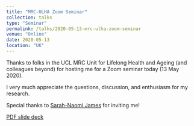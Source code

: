 ```yaml
---
title: "MRC-ULHA Zoom Seminar"
collection: talks
type: "Seminar"
permalink: /talks/2020-05-13-mrc-ulha-zoom-seminar
venue: "Online"
date: 2020-05-13
location: "UK"
---
```


Thanks to folks in the UCL MRC Unit for Lifelong Health and Ageing (and colleagues beyond) for hosting me for a Zoom seminar today (13 May 2020).

I very much appreciate the questions, discussion, and enthusiasm for my research.

Special thanks to [Sarah-Naomi James](https://twitter.com/sarah_naomi_1) for inviting me!

[PDF slide deck](20200513-MRC_Unit-Seminar-lores.pdf)
